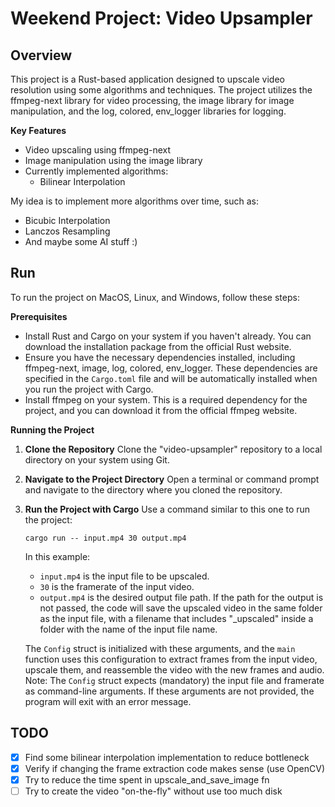 # Weekend Project: Video Upsampler

## Overview

This project is a Rust-based application designed to upscale video resolution using some algorithms and techniques. The project utilizes the ffmpeg-next library for video processing, the image library for image manipulation, and the log, colored, env_logger libraries for logging.

**Key Features**

* Video upscaling using ffmpeg-next
* Image manipulation using the image library
* Currently implemented algorithms:
  * Bilinear Interpolation

My idea is to implement more algorithms over time, such as:

* Bicubic Interpolation
* Lanczos Resampling
* And maybe some AI stuff :)

## Run

To run the project on MacOS, Linux, and Windows, follow these steps:

**Prerequisites**

* Install Rust and Cargo on your system if you haven't already. You can download the installation package from the official Rust website.
* Ensure you have the necessary dependencies installed, including ffmpeg-next, image, log, colored, env_logger. These dependencies are specified in the `Cargo.toml` file and will be automatically installed when you run the project with Cargo.
* Install ffmpeg on your system. This is a required dependency for the project, and you can download it from the official ffmpeg website.

**Running the Project**

1. **Clone the Repository**
   Clone the "video-upsampler" repository to a local directory on your system using Git.
2. **Navigate to the Project Directory**
   Open a terminal or command prompt and navigate to the directory where you cloned the repository.
3. **Run the Project with Cargo**
   Use a command similar to this one to run the project:

   ```
   cargo run -- input.mp4 30 output.mp4
   ```

   In this example:

   * `input.mp4` is the input file to be upscaled.
   * `30` is the framerate of the input video.
   * `output.mp4` is the desired output file path. If the path for the output is not passed, the code will save the upscaled video in the same folder as the input file, with a filename that includes "_upscaled" inside a folder with the name of the input file name.

   The `Config` struct is initialized with these arguments, and the `main` function uses this configuration to extract frames from the input video, upscale them, and reassemble the video with the new frames and audio. Note: The `Config` struct expects (mandatory) the input file and framerate as command-line arguments. If these arguments are not provided, the program will exit with an error message.

## TODO

- [X] Find some bilinear interpolation implementation to reduce bottleneck
- [X] Verify if changing the frame extraction code makes sense (use OpenCV)
- [X] Try to reduce the time spent in upscale_and_save_image fn
- [ ] Try to create the video "on-the-fly" without use too much disk

